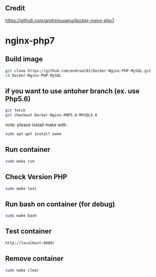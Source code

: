 
Credit
----------- 
https://github.com/andreisusanu/docker-nginx-php7


nginx-php7
==========
Build image
-----------

```bash
git clone https://github.com/andreal01/Docker-Nginx-PHP-MySQL.git
cd Docker-Nginx-PHP-MySQL

```

if you want to use antoher branch (ex. use Php5.6)
-------------
```bash
git fetch
git checkout Docker-Nginx-PHP5.6-MYSQL5.6
```
note: please install make with :

```bash
sudo apt-get install make
```
Run container
-------------
```bash
sudo make run
```

Check Version PHP
-------------
```bash
sudo make test
```


Run bash on container (for debug)
-------------
```bash
sudo make bash
```


Test container
--------------
```bash
http://localhost:8080/
```

Remove container
--------------
```bash
sudo make clear
```